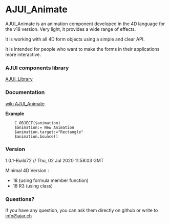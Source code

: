 # AJUI_Animate

AJUI_Animate is an animation component developed in the 4D language for the v18 version. Very light, it provides a wide range of effects.

It is working with all 4D form objects using a simple and clear API.

It is intended for people who want to make the forms in their applications more interactive.

### AJUI components library

[AJUI_Library](https://github.com/AJARProject/AJUI_Library)

### Documentation

[wiki AJUI_Animate](https://github.com/AJARProject/AJUI_Animate/wiki)

**Example**

```4d
    C_OBJECT($animation)
    $animation:= New Animation
    $animation.target:="Rectangle"
    $animation.bounce()
```

### Version

1.0.1-Build72  // Thu, 02 Jul 2020 11:58:03 GMT

Minimal 4D Version : 
 - 18 (using formula member function)
 - 18 R3 (using class)


### Questions?

If you have any question, you can ask them directly on github or write to info@ajar.ch
